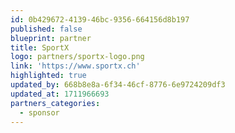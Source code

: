 ```yaml
---
id: 0b429672-4139-46bc-9356-664156d8b197
published: false
blueprint: partner
title: SportX
logo: partners/sportx-logo.png
link: 'https://www.sportx.ch'
highlighted: true
updated_by: 668b8e8a-6f34-46cf-8776-6e9724209df3
updated_at: 1711966693
partners_categories:
  - sponsor
---
```

